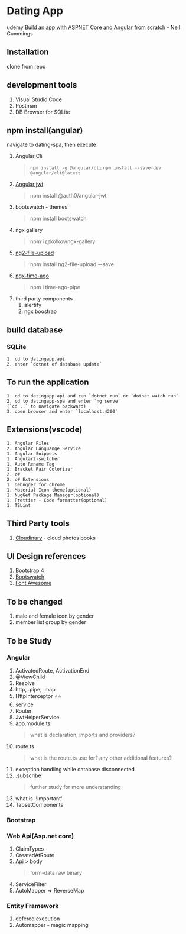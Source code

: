 # Dating App
udemy [Build an app with ASPNET Core and Angular from scratch](https://www.udemy.com/course/build-an-app-with-aspnet-core-and-angular-from-scratch/) - Neil Cummings

## Installation
  clone from repo

## development tools
  1. Visual Studio Code
  2. Postman
  3. DB Browser for SQLite

## npm install(angular)
  navigate to dating-spa, then execute
  1. Angular Cli
     > `npm install -g @angular/cli`
     > `npm install --save-dev @angular/cli@latest`
  1. [Angular jwt](https://github.com/auth0/angular2-jwt)
     > npm install @auth0/angular-jwt
  1. bootswatch - themes
      > npm install bootswatch
  1. ngx gallery
      > npm i @kolkov/ngx-gallery
  1. [ng2-file-upload](https://valor-software.com/ng2-file-upload/)
      > npm install ng2-file-upload --save
  1. [ngx-time-ago](https://www.npmjs.com/package/ngx-timeago)
      > npm i time-ago-pipe
  1. third party components
     1. alertify
     1. ngx boostrap
     
## build database
### SQLite
    1. cd to datingapp.api
    2. enter `dotnet ef database update`

## To run the application
    1. cd to datingapp.api and run `dotnet run` or `dotnet watch run`
    2. cd to datingapp-spa and enter `ng serve`
    (`cd ..` to navigate backward)
    3. open browser and enter `localhost:4200`

## Extensions(vscode)
    1. Angular Files
    2. Angular Languange Service
    1. Angular Snippets
    1. Angular2-switcher
    1. Auto Rename Tag
    1. Bracket Pair Colorizer
    2. c#
    2. c# Extensions
    1. Debugger for chrome
    1. Material Icon theme(optional)
    1. NugGet Package Manager(optional)
    1. Prettier - Code formatter(optional)
    1. TSLint

## Third Party tools
  1. [Cloudinary](https://cloudinary.com/) - cloud photos books

## UI Design references
  1. [Bootstrap 4](https://getbootstrap.com/)
  1. [Bootswatch](https://bootswatch.com/)
  1. [Font Awesome](https://fontawesome.com/v4.7.0/icons/)
## To be changed
  1. male and female icon by gender
  1. member list group by gender
## To be Study
### Angular
  1. ActivatedRoute, ActivationEnd
  1. @ViewChild
  1. Resolve
  1. http, .pipe, .map
  1. HttpInterceptor :star::star:
  1. service
  1. Router
  1. JwtHelperService
  1. app.module.ts
     > what is declaration, imports and providers?
  1. route.ts
     > what is the route.ts use for?
     > any other additional features?
  1. exception handling while database disconnected
  1. .subscribe
     > further study for more understanding
  1. what is '!important'
  1. TabsetComponents
### Bootstrap

### Web Api(Asp.net core)
  1. ClaimTypes
  1. CreatedAtRoute
  1. Api > body 
     > form-data
     > raw
     > binary
  1. ServiceFilter
  1. AutoMapper => ReverseMap

### Entity Framework
  1. defered execution
  1. Automapper - magic mapping



